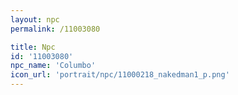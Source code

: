```yaml
---
layout: npc
permalink: /11003080

title: Npc
id: '11003080'
npc_name: 'Columbo'
icon_url: 'portrait/npc/11000218_nakedman1_p.png'
---
```

